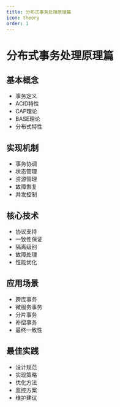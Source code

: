 ```yaml
---
title: 分布式事务处理原理篇
icon: theory
order: 1
---
```


# 分布式事务处理原理篇

## 基本概念
- 事务定义
- ACID特性
- CAP理论
- BASE理论
- 分布式特性

## 实现机制
- 事务协调
- 状态管理
- 资源管理
- 故障恢复
- 并发控制

## 核心技术
- 协议支持
- 一致性保证
- 隔离级别
- 故障处理
- 性能优化

## 应用场景
- 跨库事务
- 微服务事务
- 分片事务
- 补偿事务
- 最终一致性

## 最佳实践
- 设计规范
- 实现策略
- 优化方法
- 监控方案
- 维护建议
